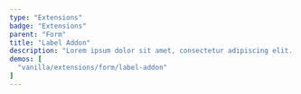 ```yaml
---
type: "Extensions"
badge: "Extensions"
parent: "Form"
title: "Label Addon"
description: "Lorem ipsum dolor sit amet, consectetur adipiscing elit. Nunc tempus laoreet leo sit amet iaculis."
demos: [
  "vanilla/extensions/form/label-addon"
]
---
```

